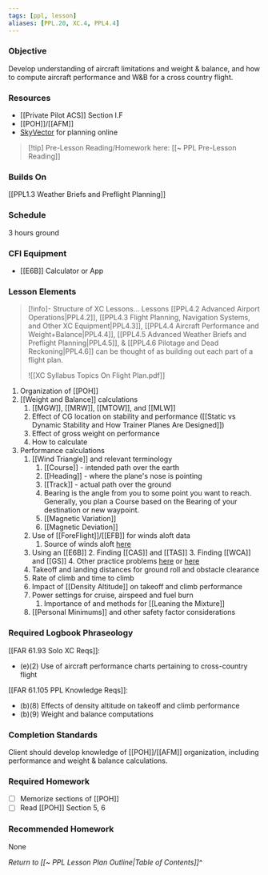 ```yaml
---
tags: [ppl, lesson]
aliases: [PPL.20, XC.4, PPL4.4]
---
```

### Objective
Develop understanding of aircraft limitations and weight & balance, and how to compute aircraft performance and W&B for a cross country flight.

### Resources
- [[Private Pilot ACS]] Section I.F
- [[POH]]/[[AFM]]
- [SkyVector](https://skyvector.com) for planning online

> [!tip] Pre-Lesson Reading/Homework here: [[~ PPL Pre-Lesson Reading]]

### Builds On
[[PPL1.3 Weather Briefs and Preflight Planning]]

### Schedule
3 hours ground

### CFI Equipment
- [[E6B]] Calculator or App

### Lesson Elements
> [!info]- Structure of XC Lessons...
> Lessons [[PPL4.2 Advanced Airport Operations|PPL4.2]], [[PPL4.3 Flight Planning, Navigation Systems, and Other XC Equipment|PPL4.3]], [[PPL4.4 Aircraft Performance and Weight+Balance|PPL4.4]], [[PPL4.5 Advanced Weather Briefs and Preflight Planning|PPL4.5]], & [[PPL4.6 Pilotage and Dead Reckoning|PPL4.6]] can be thought of as building out each part of a flight plan.
> 
> ![[XC Syllabus Topics On Flight Plan.pdf]]

1. Organization of [[POH]]
2. [[Weight and Balance]] calculations
	1. [[MGW]], [[MRW]], [[MTOW]], and [[MLW]]
	2. Effect of CG location on stability and performance ([[Static vs Dynamic Stability and How Trainer Planes Are Designed]])
	3. Effect of gross weight on performance
	4. How to calculate
4. Performance calculations
	1. [[Wind Triangle]] and relevant terminology
		1. [[Course]] - intended path over the earth
		2. [[Heading]] - where the plane's nose is pointing
		3. [[Track]] - actual path over the ground
		4. Bearing is the angle from you to some point you want to reach.  Generally, you plan a Course based on the Bearing of your destination or new waypoint.
		5. [[Magnetic Variation]]
		6. [[Magnetic Deviation]]
	2. Use of [[ForeFlight]]/[[EFB]] for winds aloft data
		1. Source of winds aloft [here](https://aviationweather.gov/data/windtemp/?region=sfo&fcst=06&level=low)
	3. Using an [[E6B]]
		2. Finding [[CAS]] and [[TAS]]
		3. Finding [[WCA]] and [[GS]]
		4. Other practice problems [here](https://e6b.org) or [here](https://flightapprentice.com/resources/exercises/e6b_workbook.pdf)
	4. Takeoff and landing distances for ground roll and obstacle clearance
	5. Rate of climb and time to climb
	6. Impact of [[Density Altitude]] on takeoff and climb performance
	7. Power settings for cruise, airspeed and fuel burn
		1. Importance of and methods for [[Leaning the Mixture]]
	8. [[Personal Minimums]] and other safety factor considerations 

### Required Logbook Phraseology
[[FAR 61.93 Solo XC Reqs]]:
- (e)(2) Use of aircraft performance charts pertaining to cross-country flight

[[FAR 61.105 PPL Knowledge Reqs]]:
- (b)(8) Effects of density altitude on takeoff and climb performance
- (b)(9) Weight and balance computations

### Completion Standards
Client should develop knowledge of [[POH]]/[[AFM]] organization, including performance and weight & balance calculations.

### Required Homework
- [ ] Memorize sections of [[POH]]
- [ ] Read [[POH]] Section 5, 6

### Recommended Homework
None

*Return to [[~ PPL Lesson Plan Outline|Table of Contents]]^*
